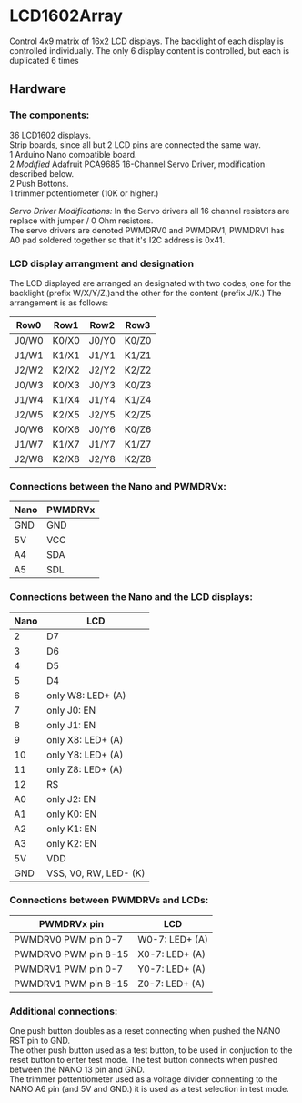 # LCD1602Array

Control 4x9 matrix of 16x2 LCD displays.
The backlight of each display is controlled individually.
The only 6 display content is controlled, but each is duplicated 6 times

## Hardware

### The components:
36 LCD1602 displays.<br/>
Strip boards, since all but 2 LCD pins are connected the same way.<br/>
1 Arduino Nano compatible board.<br/>
2 *Modified* Adafruit PCA9685 16-Channel Servo Driver, modification described below.<br/>
2 Push Bottons.<br/>
1 trimmer potentiometer (10K or higher.)<br/>

*Servo Driver Modifications:* In the Servo drivers all 16 channel resistors are replace with jumper / 0 Ohm resistors.<br/>
The servo drivers are denoted PWMDRV0 and PWMDRV1, PWMDRV1 has A0 pad soldered together so that it's I2C address is 0x41.<br/>

### LCD display arrangment and designation
The LCD displayed are arranged an designated with two codes, one for the backlight (prefix W/X/Y/Z,)and the other for the content (prefix J/K.) The arrangement is as follows:

| Row0  | Row1  | Row2  | Row3  |
|-------|-------|-------|-------|
| J0/W0 | K0/X0 | J0/Y0 | K0/Z0 |
| J1/W1 | K1/X1 | J1/Y1 | K1/Z1 |
| J2/W2 | K2/X2 | J2/Y2 | K2/Z2 |
| J0/W3 | K0/X3 | J0/Y3 | K0/Z3 |
| J1/W4 | K1/X4 | J1/Y4 | K1/Z4 |
| J2/W5 | K2/X5 | J2/Y5 | K2/Z5 |
| J0/W6 | K0/X6 | J0/Y6 | K0/Z6 |
| J1/W7 | K1/X7 | J1/Y7 | K1/Z7 |
| J2/W8 | K2/X8 | J2/Y8 | K2/Z8 |

### Connections between the Nano and PWMDRVx:

| Nano | PWMDRVx |
|------|-----|
| GND  | GND |
| 5V   | VCC |
| A4   | SDA |
| A5   | SDL |

### Connections between the Nano and the LCD displays:

| Nano | LCD |
|------|-----|
|   2 | D7 |
|   3 | D6 |
|   4 | D5 |
|   5 | D4 |
|   6 | only W8: LED+ (A)|
|   7 | only J0: EN |
|   8 | only J1: EN |
|   9 | only X8: LED+ (A)|
|  10 | only Y8: LED+ (A)|
|  11 | only Z8: LED+ (A)|
|  12 | RS |
|  A0 | only J2: EN |
|  A1 | only K0: EN |
|  A2 | only K1: EN |
|  A3 | only K2: EN |
|  5V | VDD |
| GND | VSS, V0, RW, LED- (K)

### Connections between PWMDRVs and LCDs:
| PWMDRVx pin | LCD |
|-------------|-----|
| PWMDRV0 PWM pin 0-7  | W0-7: LED+ (A) |
| PWMDRV0 PWM pin 8-15 | X0-7: LED+ (A) |
| PWMDRV1 PWM pin 0-7  | Y0-7: LED+ (A) |
| PWMDRV1 PWM pin 8-15 | Z0-7: LED+ (A) |

### Additional connections:
One push button doubles as a reset connecting when pushed the NANO RST pin to GND.<br/>
The other push button used as a test button, to be used in conjuction to the reset button to enter test mode. The test button connects when pushed between the NANO 13 pin and GND.<br/>
The trimmer pottentiometer used as a voltage divider connenting to the NANO A6 pin (and 5V and GND.) it is used as a test selection in test mode.<br/>